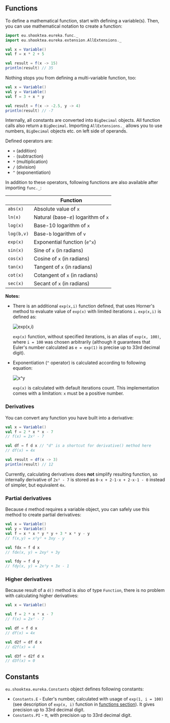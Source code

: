 ## Functions

To define a mathematical function, start with defining a variable(s). Then,
you can use mathematical notation to create a function:

```scala
import eu.shooktea.eureka.func._
import eu.shooktea.eureka.extension.AllExtensions._

val x = Variable()
val f = x * 2 + 5

val result = f(x -> 15)
println(result) // 35
```

Nothing stops you from defining a multi-variable function, too:

```scala
val x = Variable()
val y = Variable()
val f = 3 + x * y

val result = f(x -> -2.5, y -> 4)
println(result) // -7
```

Internally, all constants are converted into `BigDecimal` objects. All function calls also return a `BigDecimal`.
Importing `AllExtensions._` allows you to use numbers, `BigDecimal` objects etc. on left side of operands.

Defined operators are:
- `+` (addition)
- `-` (subtraction)
- `*` (multiplication)
- `/` (division)
- `^` (exponentiation)

In addition to these operators, following functions are also available after importing `func._`:

&nbsp;| Function
---|---
`abs(x)` | Absolute value of `x`
`ln(x)` | Natural (base-*e*) logarithm of `x`
`log(x)` | Base-10 logarithm of `x`
`log(b,v)` | Base-`b` logarithm of `v`
`exp(x)` | Exponential function (`e^x`)
`sin(x)` | Sine of `x` (in radians)
`cos(x)` | Cosine of `x` (in radians)
`tan(x)` | Tangent of `x` (in radians)
`cot(x)` | Cotangent of `x` (in radians)
`sec(x)` | Secant of `x` (in radians)

**Notes:**
- There is an additional `exp(x,i)` function defined, that uses Horner's method to evaluate value of `exp(x)` with
  limited iterations `i`. `exp(x,i)` is defined as:

  ![exp(x,i)](https://i.imgur.com/YXpZvLD.png)

  `exp(x)` function, without specified iterations, is an alias of `exp(x, 100)`, where `i = 100` was chosen arbitrarily
  (although it guarantees that Euler's number calculated as `e = exp(1)` is precise up to 33rd decimal digit).
- Exponentiation (`^` operator) is calculated according to following equation:
  
  ![x^y](https://i.imgur.com/lX3Tnn6.png)

  `exp(x)` is calculated with default iterations count. This implementation comes with a limitation: `x` must be a
  positive number.

### Derivatives

You can convert any function you have built into a derivative:

```scala
val x = Variable()
val f = 2 * x * x - 7
// f(x) = 2x² - 7

val df = f d x // "d" is a shortcut for derivative() method here
// df(x) = 4x

val result = df(x -> 3)
println(result) // 12
```

Currently, calculating derivatives does **not** simplify resulting function, so internally derivative of `2x² - 7`
is stored as `0⋅x + 2⋅1⋅x + 2⋅x⋅1 - 0` instead of simpler, but equivalent `4x`.

### Partial derivatives

Because `d` method requires a variable object, you can safely use this method to create partial derivatives:

```scala
val x = Variable()
val y = Variable()
val f = x * x * y * y + 3 * x * y - y
// f(x,y) = x²y² + 3xy - y

val fdx = f d x
// fdx(x, y) = 2xy² + 3y

val fdy = f d y
// fdy(x, y) = 2x²y + 3x - 1
```

### Higher derivatives

Because result of a `d()` method is also of type `Function`, there is no problem with calculating higher derivatives:

```scala
val x = Variable()

val f = 2 * x * x - 7
// f(x) = 2x² - 7

val df = f d x
// df(x) = 4x

val d2f = df d x
// d2f(x) = 4

val d3f = d2f d x
// d3f(x) = 0
```

## Constants

`eu.shooktea.eureka.Constants` object defines following constants:
* `Constants.E` - Euler's number, calculated with usage of `exp(1, i = 100)` (see description of `exp(x, i)` function
  in [functions section](#functions)). It gives precision up to 33rd decimal digit.
* `Constants.PI` - π, with precision up to 33rd decimal digit.